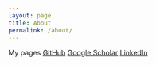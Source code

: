 ```yaml
---
layout: page
title: About
permalink: /about/
---
```


My pages
[GitHub](https://github.com/awstone)
[Google Scholar](https://scholar.google.com/citations?user=pd7L5R0AAAAJ&hl=en)
[LinkedIn](https://www.linkedin.com/in/alexanderwstone/)
